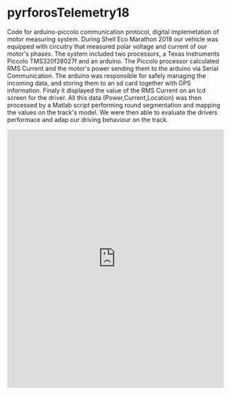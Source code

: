 # pyrforosTelemetry18
Code for arduino-piccolo communication protocol, digital implemetation of motor measuring system.
During Shell Eco Marathon 2018 our vehicle was equipped with circuitry that measured polar voltage and current of our motor's phases.
The system included two processors, a Texas Instruments Piccolo  TMS320f28027f and an arduino.
The Piccolo processor calculated RMS Current and the motor's power sending them to the arduino via Serial Communication.
The arduino was responsible for safely managing the incoming data, and storing them to an sd card together with GPS information.
Finaly it displayed the value of the RMS Current on an lcd screen for the driver.
All this data (Power,Current,Location) was then processed by a Matlab script performing round segmentation and mapping the values on
the track's model. We were then able to evaluate the drivers performace and adap our driving behaviour on the track. 

<iframe src='https://view.officeapps.live.com/op/embed.aspx?src=[https://github.com/Markos-NTUA/pyrforosTelemetry18/blob/master/Markos_Presentation.pptx]' width='100%' height='600px' frameborder='0'>
